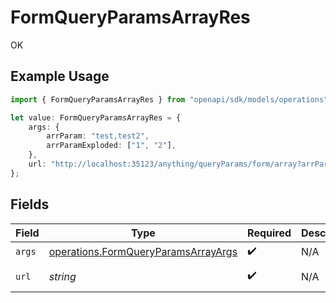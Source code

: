 # FormQueryParamsArrayRes

OK

## Example Usage

```typescript
import { FormQueryParamsArrayRes } from "openapi/sdk/models/operations";

let value: FormQueryParamsArrayRes = {
    args: {
        arrParam: "test,test2",
        arrParamExploded: ["1", "2"],
    },
    url: "http://localhost:35123/anything/queryParams/form/array?arrParam=test%2Ctest2&arrParamExploded=1&arrParamExploded=2",
};
```

## Fields

| Field                                                                                                              | Type                                                                                                               | Required                                                                                                           | Description                                                                                                        | Example                                                                                                            |
| ------------------------------------------------------------------------------------------------------------------ | ------------------------------------------------------------------------------------------------------------------ | ------------------------------------------------------------------------------------------------------------------ | ------------------------------------------------------------------------------------------------------------------ | ------------------------------------------------------------------------------------------------------------------ |
| `args`                                                                                                             | [operations.FormQueryParamsArrayArgs](../../../sdk/models/operations/formqueryparamsarrayargs.md)                  | :heavy_check_mark:                                                                                                 | N/A                                                                                                                |                                                                                                                    |
| `url`                                                                                                              | *string*                                                                                                           | :heavy_check_mark:                                                                                                 | N/A                                                                                                                | http://localhost:35123/anything/queryParams/form/array?arrParam=test%2Ctest2&arrParamExploded=1&arrParamExploded=2 |